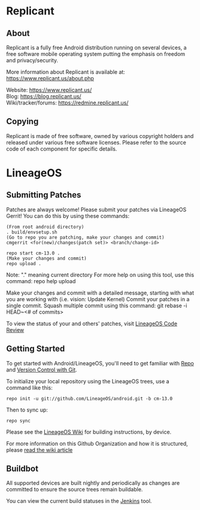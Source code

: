 Replicant
=========

About
-----

Replicant is a fully free Android distribution running on several devices,
a free software mobile operating system putting the emphasis on freedom and privacy/security.

More information about Replicant is available at: https://www.replicant.us/about.php

Website: https://www.replicant.us/  
Blog: https://blog.replicant.us/  
Wiki/tracker/forums: https://redmine.replicant.us/

Copying
-------

Replicant is made of free software, owned by various copyright holders and released under various free software licenses.
Please refer to the source code of each component for specific details.

LineageOS
===========

Submitting Patches
------------------
Patches are always welcome!  Please submit your patches via LineageOS Gerrit!
You can do this by using these commands:

    (From root android directory)
    . build/envsetup.sh
    (Go to repo you are patching, make your changes and commit)
    cmgerrit <for(new)/changes(patch set)> <branch/change-id> 

    repo start cm-13.0 .
    (Make your changes and commit)
    repo upload .
Note: "." meaning current directory
For more help on using this tool, use this command: repo help upload

Make your changes and commit with a detailed message, starting with what you are working with (i.e. vision: Update Kernel)
Commit your patches in a single commit. Squash multiple commit using this command: git rebase -i HEAD~<# of commits>

To view the status of your and others' patches, visit [LineageOS Code Review](http://review.lineageos.org/)


Getting Started
---------------

To get started with Android/LineageOS, you'll need to get
familiar with [Repo](https://source.android.com/source/using-repo.html) and [Version Control with Git](https://source.android.com/source/version-control.html).

To initialize your local repository using the LineageOS trees, use a command like this:

    repo init -u git://github.com/LineageOS/android.git -b cm-13.0

Then to sync up:

    repo sync

Please see the [LineageOS Wiki](http://wiki.lineageos.org/) for building instructions, by device.

For more information on this Github Organization and how it is structured, 
please [read the wiki article](http://wiki.lineageos.org/w/Github_Organization)

Buildbot
--------

All supported devices are built nightly and periodically as changes are committed to ensure the source trees remain buildable.

You can view the current build statuses in the [Jenkins](http://jenkins.lineageos.org) tool.
